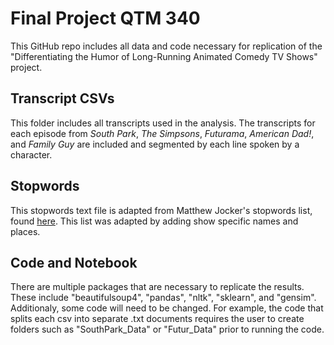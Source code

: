 # Final Project QTM 340
This GitHub repo includes all data and code necessary for replication of the "Differentiating the Humor of Long-Running Animated Comedy TV Shows" project. 

## Transcript CSVs
This folder includes all transcripts used in the analysis. The transcripts for each episode from *South Park*, *The Simpsons*, *Futurama*, *American Dad!*, and *Family Guy* are included and segmented by each line spoken by a character. 

## Stopwords
This stopwords text file is adapted from Matthew Jocker's stopwords list, found [here](https://www.matthewjockers.net/macroanalysisbook/expanded-stopwords-list/). This list was adapted by adding show specific names and places. 

## Code and Notebook
There are multiple packages that are necessary to replicate the results. These include "beautifulsoup4", "pandas", "nltk", "sklearn", and "gensim". Additionaly, some code will need to be changed. For example, the code that splits each csv into separate .txt documents requires the user to create folders such as "SouthPark_Data" or "Futur_Data" prior to running the code. 
